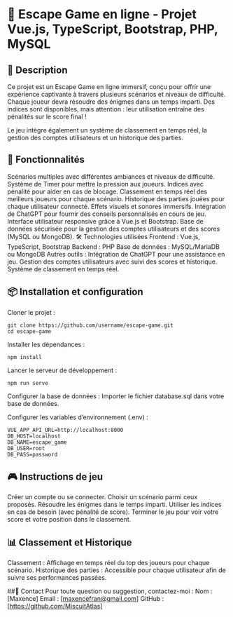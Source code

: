 # 🔐 Escape Game en ligne - Projet Vue.js, TypeScript, Bootstrap, PHP, MySQL

## 📖 Description
Ce projet est un Escape Game en ligne immersif, conçu pour offrir une expérience captivante à travers plusieurs scénarios et niveaux de difficulté. Chaque joueur devra résoudre des énigmes dans un temps imparti. Des indices sont disponibles, mais attention : leur utilisation entraîne des pénalités sur le score final !

Le jeu intègre également un système de classement en temps réel, la gestion des comptes utilisateurs et un historique des parties.

## 🚀 Fonctionnalités
Scénarios multiples avec différentes ambiances et niveaux de difficulté.
Système de Timer pour mettre la pression aux joueurs.
Indices avec pénalité pour aider en cas de blocage.
Classement en temps réel des meilleurs joueurs pour chaque scénario.
Historique des parties jouées pour chaque utilisateur connecté.
Effets visuels et sonores immersifs.
Intégration de ChatGPT pour fournir des conseils personnalisés en cours de jeu.
Interface utilisateur responsive grâce à Vue.js et Bootstrap.
Base de données sécurisée pour la gestion des comptes utilisateurs et des scores (MySQL ou MongoDB).
🛠️ Technologies utilisées
Frontend : Vue.js, TypeScript, Bootstrap
Backend : PHP
Base de données : MySQL/MariaDB ou MongoDB
Autres outils :
Intégration de ChatGPT pour une assistance en jeu.
Gestion des comptes utilisateurs avec suivi des scores et historique.
Système de classement en temps réel.

## 📦 Installation et configuration
Cloner le projet :
```
git clone https://github.com/username/escape-game.git
cd escape-game
```
Installer les dépendances :
```
npm install
```
Lancer le serveur de développement :
```
npm run serve
```
Configurer la base de données :
Importer le fichier database.sql dans votre base de données.

Configurer les variables d’environnement (.env) :
```
VUE_APP_API_URL=http://localhost:8000
DB_HOST=localhost
DB_NAME=escape_game
DB_USER=root
DB_PASS=password
```

## 🎮 Instructions de jeu
Créer un compte ou se connecter.
Choisir un scénario parmi ceux proposés.
Résoudre les énigmes dans le temps imparti.
Utiliser les indices en cas de besoin (avec pénalité de score).
Terminer le jeu pour voir votre score et votre position dans le classement.

## 📊 Classement et Historique
Classement : Affichage en temps réel du top des joueurs pour chaque scénario.
Historique des parties : Accessible pour chaque utilisateur afin de suivre ses performances passées.

##📧 Contact
Pour toute question ou suggestion, contactez-moi :
Nom : [Maxence]
Email : [maxencefran@gmail.com]
GitHub : [https://github.com/MiscuitAtlas]
